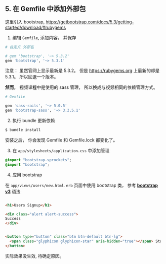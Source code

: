 ## 5. 在 Gemfile 中添加外部包

这里引入 bootstrap, https://getbootstrap.com/docs/5.3/getting-started/download/#rubygems



1. 编辑 `Gemfile`, 添加内容， 并保存

```ruby
# 自定义 外部包

# gem 'bootstrap', '~> 5.3.2'
gem 'bootstrap', '~> 5.3.1'
```

注意： 虽然官网上显示最新是 5.3.2。 但是 https://rubygems.org 上最新的却是 5.3.1。 所以回退一个版本。

**然而**， 视频课程中是使用的 sass 管理， 所以换成与视频相同的依赖管理方式。

```ruby
# Gemfile

gem 'sass-rails', '~> 5.0.5'
gem 'bootstrap-sass', '~> 3.3.5.1'
```

2. 执行 bundle 更新依赖

```bash
$ bundle install
```

安装之后， 你会发现 Gemfile 和 Gemfile.lock 都变化了。


3. 在 `app/stylesheets/application.css` 中添加管理

```css
@import "bootstrap-sprockets";
@import "bootstrap";
```


4. 应用 bootstrap

在 `app/views/users/new.html.erb` 页面中使用 bootstrap 类， 参考 [**bootstrap v3**](https://v3.bootcss.com/components/) 语法


```html

<h1>Users Signup</h1>

<div class="alert alert-success">
Success
</div>


<button type="button" class="btn btn-default btn-lg">
  <span class="glyphicon glyphicon-star" aria-hidden="true"></span> Star
</button>

```

实际效果没生效, 待确定原因。



